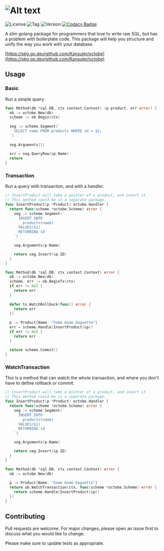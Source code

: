 # ![Alt text](https://raw.github.com/Kansuler/octobe/master/doc/octobe_logo.svg)

![License](https://img.shields.io/github/license/Kansuler/octobe) ![Tag](https://img.shields.io/github/v/tag/Kansuler/octobe) ![Version](https://img.shields.io/github/go-mod/go-version/Kansuler/octobe) [![Codacy Badge](https://app.codacy.com/project/badge/Grade/492e6729782b471788994a72f2359f39)](https://www.codacy.com/gh/Kansuler/octobe/dashboard?utm_source=github.com&amp;utm_medium=referral&amp;utm_content=Kansuler/octobe&amp;utm_campaign=Badge_Grade)

A slim golang package for programmers that love to write raw SQL, but has a problem with boilerplate code. This package will help you structure and unify the way you work with your database.

[https://pkg.go.dev/github.com/Kansuler/octobe](https://pkg.go.dev/github.com/Kansuler/octobe)

## Usage
### Basic
Run a simple query
```go
func Method(db *sql.DB, ctx context.Context) (p product, err error) {
  ob := octobe.New(db)
  scheme := ob.Begin(ctx)
  
  seg := scheme.Segment(`
    SELECT name FROM products WHERE id = $1;
  `)
  
  seg.Arguments(1)
  
  err = seg.QueryRow(&p.Name)
  return
}
```

### Transaction
Run a query with transaction, and with a handler.
```go
// InsertProduct will take a pointer of a product, and insert it
// This method could be in a separate package.
func InsertProduct(p *Product) octobe.Handler {
  return func(scheme *octobe.Scheme) error {
    seg := scheme.Segment(`
      INSERT INTO
        products(name)
      VALUES($1)
      RETURNING id
    `)

    seg.Arguments(p.Name)

    return seg.Insert(&p.ID)
  }
}

func Method(db *sql.DB, ctx context.Context) error {
  ob := octobe.New(db)
  scheme, err := ob.BeginTx(ctx)
  if err != nil {
    return err
  }
  
  defer tx.WatchRollback(func() error {
    return err
  })
  
  p := Product{Name: "home made baguette"}
  err = scheme.Handle(InsertProduct(&p))
  if err != nil {
    return err
  }
  
  return scheme.Commit()
}
```

### WatchTransaction
This is a method that can watch the whole transaction, and where you don't have to define rollback or commit.
```go
// InsertProduct will take a pointer of a product, and insert it
// This method could be in a separate package.
func InsertProduct(p *Product) octobe.Handler {
  return func(scheme *octobe.Scheme) error {
    seg := scheme.Segment(`
      INSERT INTO
        products(name)
      VALUES($1)
      RETURNING id
    `)

    seg.Arguments(p.Name)

    return seg.Insert(&p.ID)
  }
}

func Method(db *sql.DB, ctx context.Context) error {
  ob := octobe.New(db)
  
  p := Product{Name: "home made baguette"}
  return ob.WatchTransaction(ctx, func(scheme *octobe.Scheme) error {
    return scheme.Handle(InsertProduct(&p))
  })
}
```

### 

## Contributing
Pull requests are welcome. For major changes, please open an issue first to discuss what you would like to change.

Please make sure to update tests as appropriate.
